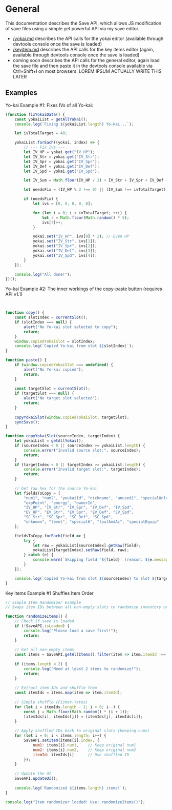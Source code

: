# General

This documentation describes the Save API, which allows JS modification of save files using a simple yet powerful API via my save editor.

* [/yokai.md](https://github.com/n123git/YWSaveEditor/blob/main/api-docs/yokai.md) describes the API calls for the yokai editor (available through devtools console once the save is loaded)
* [/keyitem.md](https://github.com/n123git/YWSaveEditor/blob/main/api-docs/keyitem.md) describes the API calls for the key items editor  (again, available through devtools console once the save is loaded)
* coming soon describes the API calls for the general editor, again load the save file and then paste it in the devtools console available via Ctrl+Shift+I on most browsers.
LOREM IPSUM ACTUALLY WRITE THIS LATER

## Examples

Yo-kai Example #1: Fixes IVs of all Yo-kai:
```js
(function fixYokaiData() {
    const yokaiList = getAllYokai();
    console.log(`Fixing ${yokaiList.length} Yo-kai...`);

    let ivTotalTarget = 40;

    yokaiList.forEach((yokai, index) => {
        // --- Fix IVs ---
        let IV_HP = yokai.get("IV_HP");
        let IV_Str = yokai.get("IV_Str");
        let IV_Spr = yokai.get("IV_Spr");
        let IV_Def = yokai.get("IV_Def");
        let IV_Spd = yokai.get("IV_Spd");

        let IV_Sum = Math.floor(IV_HP / 2) + IV_Str + IV_Spr + IV_Def + IV_Spd;

        let needsFix = (IV_HP % 2 !== 0) || (IV_Sum !== ivTotalTarget);

        if (needsFix) {
            let ivs = [0, 0, 0, 0, 0];

            for (let i = 0; i < ivTotalTarget; ++i) {
                let r = Math.floor(Math.random() * 5);
                ivs[r]++;
            }

            yokai.set("IV_HP", ivs[0] * 2); // Even HP
            yokai.set("IV_Str", ivs[1]);
            yokai.set("IV_Spr", ivs[2]);
            yokai.set("IV_Def", ivs[3]);
            yokai.set("IV_Spd", ivs[4]);
        }
    });

    console.log("All done!");
})();
```

Yo-kai Example #2: The inner workings of the copy-paste button (requires API v1.1)
```js


function copy() {
    const slotIndex = currentSlot();
    if (slotIndex === null) {
        alert("No Yo-kai slot selected to copy");
        return;
    }
    window.copiedYokaiSlot = slotIndex;
    console.log(`Copied Yo-kai from slot ${slotIndex}`);
}

function paste() {
    if (window.copiedYokaiSlot === undefined) {
        alert("No Yo-kai copied");
        return;
    }
    
    const targetSlot = currentSlot();
    if (targetSlot === null) {
        alert("No target slot selected");
        return;
    }
    
    copyYokaiSlot(window.copiedYokaiSlot, targetSlot);
    syncSave();
}

function copyYokaiSlot(sourceIndex, targetIndex) {
    let yokaiList = getAllYokai();
    if (sourceIndex < 0 || sourceIndex >= yokaiList.length) {
        console.error("Invalid source slot:", sourceIndex);
        return;
    }
    if (targetIndex < 0 || targetIndex >= yokaiList.length) {
        console.error("Invalid target slot:", targetIndex);
        return;
    }
    
    // Get raw hex for the source Yo-kai
    let fieldsToCopy = [
        "num1", "num2", "youkaiId", "nickname", "unused1", "specialUnlock",
        "expPoint", "energy", "ownerId", 
        "IV_HP", "IV_Str", "IV_Spr", "IV_Def", "IV_Spd",
        "EV_HP", "EV_Str", "EV_Spr", "EV_Def", "EV_Spd",
        "SC_Str", "SC_Spr", "SC_Def", "SC_Spd",
        "unknown", "level", "special6", "loafAndAi", "specialEquip"
    ];

    fieldsToCopy.forEach(field => {
        try {
            let raw = yokaiList[sourceIndex].getRaw(field);
            yokaiList[targetIndex].setRaw(field, raw);
        } catch (e) {
            console.warn(`Skipping field '${field}' (reason: ${e.message})`);
        }
    });

    console.log(`Copied Yo-kai from slot ${sourceIndex} to slot ${targetIndex}`);
}
```

Key items Example #1 Shuffles Item Order
```js
// Simple Item Randomizer Example
// Swaps item IDs between all non-empty slots to randomize inventory order

function randomizeItems() {
    // Check if save is loaded
    if (!SaveAPI.isLoaded) {
        console.log("Please load a save first!");
        return;
    }
    
    // Get all non-empty items
    const items = SaveAPI.getAllItems().filter(item => item.itemId !== 0);
    
    if (items.length < 2) {
        console.log("Need at least 2 items to randomize!");
        return;
    }
    
    // Extract item IDs and shuffle them
    const itemIds = items.map(item => item.itemId);
    
    // Simple shuffle (Fisher-Yates)
    for (let i = itemIds.length - 1; i > 0; i--) {
        const j = Math.floor(Math.random() * (i + 1));
        [itemIds[i], itemIds[j]] = [itemIds[j], itemIds[i]];
    }
    
    // Apply shuffled IDs back to original slots (keeping nums)
    for (let i = 0; i < items.length; i++) {
        SaveAPI.setItem(items[i].index, {
            num1: items[i].num1,    // Keep original num1
            num2: items[i].num2,    // Keep original num2
            itemId: itemIds[i]      // Use shuffled ID
        });
    }
    
    // Update the UI
    SaveAPI.updateUI();
    
    console.log(`Randomized ${items.length} items!`);
}

console.log("Item randomizer loaded! Use: randomizeItems()");
```
